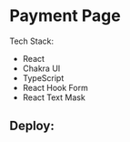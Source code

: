 # Payment Page

Tech Stack:
- React
- Chakra UI
- TypeScript
- React Hook Form
- React Text Mask

## Deploy: 

